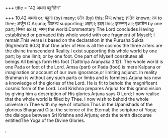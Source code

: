 +++
title = "42 अथवा बहुनैतेन"

+++
10.42 अथवा or; बहुना (by) many; एतेन (by) this; किम् what; ज्ञातेन
known; तव to thee; अर्जुन O Arjuna; विष्टभ्य supporting; अहम् I; इदम्
this; कृत्स्नम् all; एकांशेन by one part; स्थितः exist; जगत् the
world.Commentary The Lord concludes Having established or pervaded this
whole world with one fragment of Myself; I remain.This verse is based on
the declaration in the Purusha Sukta (RigVeda10.90.3) that One arter of
Him is all the cosmos the three arters are the divine transcendent
Reality.I exist supporting this whole world by one part; by one limit;
or by one foot. One part of Myself constitutes all beings.All beings
form His foot (Taittiriya Aranyaka 3.12). The whole world is one Pada or
foot of the Lord. Amsa (part) or Pada (foot) is mere Kalpana or
imagination or account of our own ignorance,or limiting adjunct. In
reality Brahman is without any such parts or limbs and is
formless.Arjuna has now a knowledge of the glories of the Lord. He is
fit to behold the magnificent cosmic form of the Lord. Lord Krishna
prepares Arjuna for this grand vision by giving him a description of His
glories.Arjuna says O Lord; I now realise that the whole world is filled
by Thee. I now wish to behold the whole universe in Thee with my eye of
intuition.Thus in the Upanishads of the glorious Bhagavad Gita; the
science of the Eternal; the scripture of Yoga; the dialogue between Sri
Krishna and Arjuna; ends the tenth discourse entitledThe Yoga of the
Divine Glories.  
  
,
